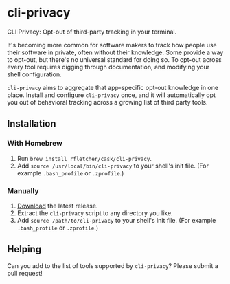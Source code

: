 # cli-privacy

CLI Privacy: Opt-out of third-party tracking in your terminal.

It's becoming more common for software makers to track how people use their
software in private, often without their knowledge. Some provide a way to
opt-out, but there's no universal standard for doing so. To opt-out across
every tool requires digging through documentation, and modifying your shell
configuration.

`cli-privacy` aims to aggregate that app-specific opt-out knowledge in one
place. Install and configure `cli-privacy` once, and it will automatically opt
you out of behavioral tracking across a growing list of third party tools.

## Installation

### With Homebrew

1. Run `brew install rfletcher/cask/cli-privacy`.
2. Add `source /usr/local/bin/cli-privacy` to your shell's init file. (For
   example `.bash_profile` or `.zprofile`.)

### Manually

1. [Download](https://github.com/rfletcher/cli-privacy/releases) the latest
   release.
2. Extract the `cli-privacy` script to any directory you like.
3. Add `source /path/to/cli-privacy` to your shell's init file. (For
   example `.bash_profile` or `.zprofile`.)

## Helping

Can you add to the list of tools supported by `cli-privacy`? Please submit a
pull request!
